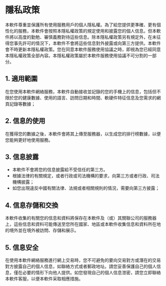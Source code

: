 # 隱私政策

本軟件尊重並保護所有使用服務用戶的個人隱私權。為了給您提供更準確、更有個性化的服務，本軟件會按照本隱私權政策的規定使用和披露您的個人信息。但本軟件將以高度的勤勉、審慎義務對待這些信息。除本隱私權政策另有規定外，在未征得您事先許可的情況下，本軟件不會將這些信息對外披露或向第三方提供。本軟件會不時更新本隱私權政策。您在同意本軟件服務使用協議之時，即視為您已經同意本隱私權政策全部內容。本隱私權政策屬於本軟件服務使用協議不可分割的一部分。

## 1. 適用範圍

在您使用本軟件網絡服務，本軟件自動接收並記錄的您的手機上的信息，包括但不限於您的健康數據、使用的語言、訪問日期和時間、軟硬件特征信息及您需求的網頁記錄等數據；

## 2. 信息的使用

在獲得您的數據之後，本軟件會將其上傳至服務器，以生成您的排行榜數據，以便您能夠更好地使用服務。

## 3. 信息披露

- 本軟件不會將您的信息披露給不受信任的第三方。
- 根據法律的有關規定，或者行政或司法機構的要求，向第三方或者行政、司法機構披露；
- 如您出現違反中國有關法律、法規或者相關規則的情況，需要向第三方披露；

## 4. 信息存儲和交換

本軟件收集的有關您的信息和資料將保存在本軟件及（或）其關聯公司的服務器上，這些信息和資料可能傳送至您所在國家、地區或本軟件收集信息和資料所在地的境外並在境外被訪問、存儲和展示。

## 5. 信息安全

在使用本軟件網絡服務進行網上交易時，您不可避免的要向交易對方或潛在的交易對方披露自己的個人信息，如聯絡方式或者郵政地址。請您妥善保護自己的個人信息，僅在必要的情形下向他人提供。如您發現自己的個人信息泄密，請您立即聯絡本軟件客服，以便本軟件采取相應措施。
